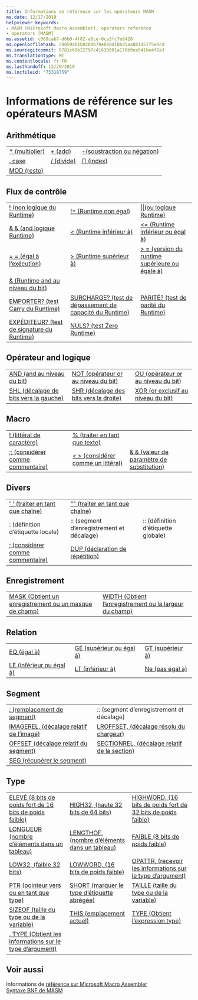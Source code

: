```yaml
---
title: Informations de référence sur les opérateurs MASM
ms.date: 12/17/2019
helpviewer_keywords:
- MASM (Microsoft Macro Assembler), operators reference
- operators [MASM]
ms.assetid: c069cab7-d6b0-4f82-a6ce-0ca3fc7e6428
ms.openlocfilehash: c0059ab1b0204b79e040d18bd5aa88145775ebcd
ms.sourcegitcommit: 0781c69b22797c41630601a176b9ea541be4f2a3
ms.translationtype: MT
ms.contentlocale: fr-FR
ms.lasthandoff: 12/20/2019
ms.locfileid: "75318759"
---
```

# <a name="masm-operators-reference"></a>Informations de référence sur les opérateurs MASM

## <a name="arithmetic"></a>Arithmétique

||||
|-|-|-|
|[* (multiplier)](operator-multiply.md)|[+ (add)](operator-add.md)|[-(soustraction ou négation)](operator-subtract-2.md)|
|[. case](operator-dot.md)|[/ (divide)](operator-subtract-1.md)|[&#91;&#93; (index)](operator-brackets.md)|
|[MOD (reste)](operator-mod.md)|||

## <a name="control-flow"></a>Flux de contrôle

||||
|-|-|-|
|[\! (non logique du Runtime)](operator-logical-not-masm-run-time.md)|[\!= (Runtime non égal)](operator-not-equal-masm.md)|[&#124;&#124;(ou logique Runtime)](operator-logical-or.md)|
|[& & (and logique Runtime)](operator-logical-and-masm-run-time.md)|[< (Runtime inférieur à)](operator-less-than-masm-run-time.md)|[\<= (Runtime inférieur ou égal à)](operator-less-or-equal-masm-run-time.md)|
|[= = (égal à l’exécution)](operator-equal-masm-run-time.md)|[> (Runtime supérieur à)](operator-greater-than-masm-run-time.md)|[> = (version du runtime supérieure ou égale à)](operator-greater-or-equal-masm-run-time.md)|
|[& (Runtime and au niveau du bit)](operator-bitwise-and.md)|||
|[EMPORTER? (test Carry du Runtime)](operator-carry-q.md)|[SURCHARGE? (test de dépassement de capacité du Runtime)](operator-overflow-q.md)|[PARITÉ? (test de parité du Runtime)](operator-parity-q.md)|
|[EXPÉDITEUR? (test de signature du Runtime)](operator-sign-q.md)|[NULS? (test Zero Runtime)](operator-zero-q.md)||

## <a name="logical-and-shift"></a>Opérateur and logique

||||
|-|-|-|
|[AND (and au niveau du bit)](operator-and.md)|[NOT (opérateur or au niveau du bit)](operator-not.md)|[OU (opérateur or au niveau du bit)](operator-or.md)|
|[SHL (décalage de bits vers la gauche)](operator-shl.md)|[SHR (décalage des bits vers la droite)](operator-shr.md)|[XOR (or exclusif au niveau du bit)](operator-xor.md)|

## <a name="macro"></a>Macro

||||
|-|-|-|
|[\! (littéral de caractère)](operator-logical-not-masm.md)|[% (traiter en tant que texte)](operator-percent.md)||
|[;; (considérer comme commentaire)](operator-semicolons.md)|[&lt; &gt; (considérer comme un littéral)](operator-literal.md)|[& & (valeur de paramètre de substitution)](operator-logical-and-masm.md)|

## <a name="miscellaneous"></a>Divers

||||
|-|-|-|
|[' ' (traiter en tant que chaîne)](operator-single-quote.md)|["" (traiter en tant que chaîne)](operator-double-quote.md)||
|: (définition d’étiquette locale)|:: (segment d’enregistrement et décalage)|:: (définition d’étiquette globale)|
|[; (considérer comme commentaire)](operator-semicolon.md)|[DUP (déclaration de répétition)](operator-dup.md)||

## <a name="record"></a>Enregistrement

|||
|-|-|
|[MASK (Obtient un enregistrement ou un masque de champ)](operator-mask.md)|[WIDTH (Obtient l’enregistrement ou la largeur du champ)](operator-width.md)|

## <a name="relational"></a>Relation

||||
|-|-|-|
|[EQ (égal à)](operator-eq.md)|[GE (supérieur ou égal à)](operator-ge.md)|[GT (supérieur à)](operator-gt.md)|
|[LE (inférieur ou égal à)](operator-le.md)|[LT (inférieur à)](operator-lt.md)|[Ne (pas égal à)](operator-ne.md)|

## <a name="segment"></a>Segment

|||
|-|-|
|[: (remplacement de segment)](operator-colon.md)|:: (segment d’enregistrement et décalage)|
|[IMAGEREL, (décalage relatif de l’image)](operator-imagerel.md)|[LROFFSET, (décalage résolu du chargeur)](operator-lroffset.md)|
|[OFFSET (décalage relatif du segment)](operator-offset.md)|[SECTIONREL, (décalage relatif de la section)](operator-sectionrel.md)|
|[SEG (récupérer le segment)](operator-seg.md)||

## <a name="type"></a>Type

||||
|-|-|-|
|[ÉLEVÉ (8 bits de poids fort de 16 bits de poids faible)](operator-high.md)|[HIGH32, (haute 32 bits de 64 bits)](operator-high32.md)|[HIGHWORD, (16 bits de poids fort de 32 bits de poids faible)](operator-highword.md)|
|[LONGUEUR (nombre d’éléments dans un tableau)](operator-length.md)|[LENGTHOF, (nombre d’éléments dans un tableau)](operator-lengthof.md)|[FAIBLE (8 bits de poids faible)](operator-low.md)|
|[LOW32, (faible 32 bits)](operator-low32.md)|[LOWWORD, (16 bits de poids faible)](operator-lowword.md)|[OPATTR, (recevoir les informations sur le type d’argument)](operator-opattr.md)|
|[PTR (pointeur vers ou en tant que type)](operator-ptr.md)|[SHORT (marquer le type d’étiquette abrégée)](operator-short.md)|[TAILLE (taille du type ou de la variable)](operator-size.md)|
|[SIZEOF (taille du type ou de la variable)](operator-sizeof.md)|[THIS (emplacement actuel)](operator-this.md)|[TYPE (Obtient l’expression type)](operator-type.md)|
|[. TYPE (Obtient les informations sur le type d’argument)](operator-dot-type.md)|||

## <a name="see-also"></a>Voir aussi

Informations de [référence sur Microsoft Macro Assembler](microsoft-macro-assembler-reference.md)\
[Syntaxe BNF de MASM](masm-bnf-grammar.md)
